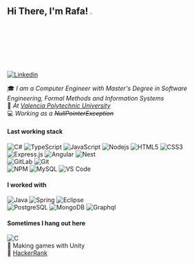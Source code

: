 <h2> Hi There, I'm Rafa!  <img src="https://media.giphy.com/media/hvRJCLFzcasrR4ia7z/giphy.gif" width="3%"></h2>   

[![Linkedin](https://img.shields.io/badge/-LinkedIn-blue?style=flat&logo=Linkedin&logoColor=white&link=https://es.linkedin.com/in/boralbgra/)](https://www.linkedin.com/in/rafa-esparza-387486114/)&nbsp;

:mortar_board: *I am a Computer Engineer with Master's Degree in Software Engineering, Formal Methods and Information Systems*   
:pushpin: *At [Valencia Polytechnic University](http://www.upv.es)*   
:computer: *Working as a ~~NullPointerException~~*  

#### Last working stack
![C#](https://img.shields.io/badge/-C_sharp-black?style=flat-square&logo=c#)
![TypeScript](https://img.shields.io/badge/-TypeScript-black?style=flat-square&logo=typeScript)
![JavaScript](https://img.shields.io/badge/-JavaScript-black?style=flat-square&logo=javascript)
![Nodejs](https://img.shields.io/badge/-Nodejs-black?style=flat-square&logo=Node.js)
![HTML5](https://img.shields.io/badge/-HTML5-black?style=flat-square&logo=html5&logoColor=white)
![CSS3](https://img.shields.io/badge/-CSS3-black?style=flat-square&logo=css3)   
![Express.js](https://img.shields.io/badge/-Express-black?style=flat-square&logo=express)
![Angular](https://img.shields.io/badge/-Angular-black?style=flat-square&logo=angular)
![Nest](https://img.shields.io/badge/-Nestjs-black?style=flat-square&logo=Nest.js)   
![GitLab](https://img.shields.io/badge/-GitLab-black?style=flat-square&logo=gitlab)
![Git](https://img.shields.io/badge/-Git-black?style=flat-square&logo=git)     
![NPM](https://img.shields.io/badge/-NPM-black?style=flat-square&logo=npm)
![MySQL](https://img.shields.io/badge/-MySQL-black?style=flat-square&logo=mysql)
![VS Code](https://img.shields.io/badge/-VS_Code-black?style=flat-square&logo=visualstudiocode)

#### I worked with
![Java](https://img.shields.io/badge/-Java-black?style=flat-square&logo=java)
![Spring](https://img.shields.io/badge/-Spring-black?style=flat-square&logo=spring)
![Eclipse](https://img.shields.io/badge/-Eclipse-black?style=flat-square&logo=eclipse)   
![PostgreSQL](https://img.shields.io/badge/-PostgreSQL-black?style=flat-square&logo=postgresql)
![MongoDB](https://img.shields.io/badge/-Mongodb-black?style=flat-square&logo=mongodb)
![Graphql](https://img.shields.io/badge/-Graphql-black?style=flat-square&logo=graphql)

#### Sometimes I hang out here
![C](https://img.shields.io/badge/-c++-black?logo=c%2B%2B&style=social)   
:small_red_triangle_down: Making games with Unity   
:small_red_triangle: [HackerRank](https://www.hackerrank.com/fytta)       
